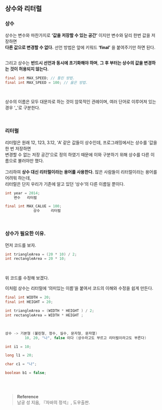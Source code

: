 ## 상수와 리터럴

### 상수

상수는 변수와 마찬가지로 **‘값을 저장할 수 있는 공간’** 이지만 변수와 달리 한번 값을 저장하면 <br/>**다른 값으로 변경할 수 없다.** 선언 방법은 앞에 키워드 **‘final’** 을 붙여주기만 하면 된다. 

<br/>그리고 상수는 **반드시 선언과 동시에 초기화해야 하며**, **그 후 부터는 상수의 값을 변경하는 것이 허용되지 않는다.**

```java
final int MAX_SPEED; // 틀린 방법. 
final int MAX_SPEED = 100; // 옳은 방법.
```

<br/>

상수의 이름은 모두 대문자로 하는 것이 암묵적인 관례이며, 여러 단어로 이루어져 있는 경우 ‘_’로 구분한다.

<br/>

### 리터럴

리터럴은 원래 12, 123, 3.12, ‘A’ 같은 값들이 상수인데, 프로그래밍에서는 상수를 ‘값을 한 번 저장하면 <br/>변경할 수 없는 저장 공간’으로 정의 하였기 때문에 이와 구분하기 위해 상수를 다른 이름으로 불러야만 했다. <br/><br/>그리하여 **상수 대신 리터럴이라는 용어를 사용한다.** 많은 사람들이 리터럴이라는 용어를 어려워 하는데, <br/>리터럴은 단지 우리가 기존에 알고 있던 ‘상수’의 다른 이름일 뿐이다.

```java
int year = 2014;
    변수   리터럴

final int MAX_CALUE = 100;
             상수     리터럴
```

<br/>

### 상수가 필요한 이유.

먼저 코드를 보자.

```java
int triangleArea = (20 * 10) / 2;
int rectangleArea = 20 * 10;
```

<br/>

위 코드를 수정해 보겠다.

이처럼 상수는 리터럴에 ‘의미있는 이름’을 붙여서 코드의 이해와 수정을 쉽게 만든다.

```java
final int WIDTH = 20;
final int HEIGHT = 20;

int triangleArea = (WIDTH * HEIGHT ) / 2;
int rectangleArea = WIDTH * HEIGHT ;
```

<br/>

```java
상수 -> 기본형 (불린형, 정수, 실수, 문자형, 문자열)
         10, 20, "나", false 이다 (상수라고도 부르고 리터럴이라고도 부른다)

int i1 = 10;

long l1 = 20;

char c1 = "나";

boolean b1 = false;
```


<br/><br/>

>**Reference**
><br/>남궁 성 지음, 『자바의 정석』, 도우출판.
